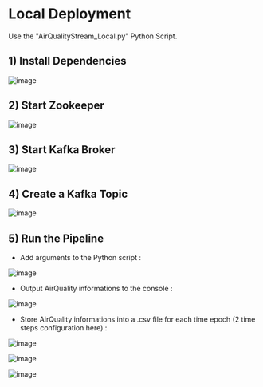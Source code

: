 # Local Deployment
Use the "AirQualityStream_Local.py" Python Script.


## 1) Install Dependencies

![image](https://github.com/Timilla/api-kafka-spark/assets/95149290/c55acc4a-fffd-4a7a-a7fe-11c17cc02dbc)



## 2) Start Zookeeper

![image](https://github.com/Timilla/api-kafka-spark/assets/95149290/7c9f9c42-b101-4697-a808-877afa97a6a9)




## 3) Start Kafka Broker

![image](https://github.com/Timilla/api-kafka-spark/assets/95149290/08556ccc-93c6-434f-88a5-4c6bb17bc97b)




## 4) Create a Kafka Topic

![image](https://github.com/Timilla/api-kafka-spark/assets/95149290/01b801af-be63-4dcb-9e60-2dbe50a99680)




## 5) Run the Pipeline
- Add arguments to the Python script :

![image](https://github.com/Timilla/api-kafka-spark/assets/95149290/28fc43cc-8058-4e42-ab38-b3498b8b6798)

- Output AirQuality informations to the console :

![image](https://github.com/Timilla/api-kafka-spark/assets/95149290/a27cc1ce-825c-4e53-a656-cda9f84e5019)



- Store AirQuality informations into a .csv file for each time epoch (2 time steps configuration here) :

![image](https://github.com/Timilla/api-kafka-spark/assets/95149290/9d3ba523-853a-406c-8a69-65945453b932)

![image](https://github.com/Timilla/api-kafka-spark/assets/95149290/ad61a2b1-47be-4ace-993c-6e5580932838)

![image](https://github.com/Timilla/api-kafka-spark/assets/95149290/4e647567-c46d-41db-aaef-d471a783bce3)
